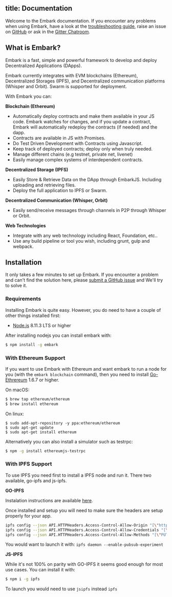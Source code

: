 title: Documentation
---
Welcome to the Embark documentation. If you encounter any problems when using Embark, have a look at the  [troubleshooting guide](troubleshooting.html), raise an issue on [GitHub](https://github.com/embark-framework/embark/issues) or ask in the [Gitter Chatroom](https://gitter.im/embark-framework/Lobby).

## What is Embark?

Embark is a fast, simple and powerful framework to develop and deploy Decentralized Applications (DApps). 

Embark currently integrates with EVM blockchains (Ethereum), Decentralized Storages (IPFS), and Decentralized communication platforms (Whisper and Orbit). Swarm is supported for deployment.

With Embark you can:

**Blockchain (Ethereum)**
* Automatically deploy contracts and make them available in your JS code. Embark watches for changes, and if you update a contract, Embark will automatically redeploy the contracts (if needed) and the dapp.
* Contracts are available in JS with Promises.
* Do Test Driven Development with Contracts using Javascript.
* Keep track of deployed contracts; deploy only when truly needed.
* Manage different chains (e.g testnet, private net, livenet)
* Easily manage complex systems of interdependent contracts.

**Decentralized Storage (IPFS)**
* Easily Store & Retrieve Data on the DApp through EmbarkJS. Including uploading and retrieving files.
* Deploy the full application to IPFS or Swarm.


**Decentralized Communication (Whisper, Orbit)**
* Easily send/receive messages through channels in P2P through Whisper or Orbit.

**Web Technologies**
* Integrate with any web technology including React, Foundation, etc..
* Use any build pipeline or tool you wish, including grunt, gulp and webpack.


## Installation

It only takes a few minutes to set up Embark. If you encounter a problem and can't find the solution here, please [submit a GitHub issue](https://github.com/embark-framework/embark/issues) and We'll try to solve it.

### Requirements

Installing Embark is quite easy. However, you do need to have a couple of other things installed first:

- [Node.js](http://nodejs.org/) 8.11.3 LTS or higher

After installing nodejs you can install embark with:

``` bash
$ npm install -g embark
```

### With Ethereum Support

If you want to use Embark with Ethereum and want embark to run a node for you (with the ``embark blockchain`` command), then you need to install [Go-Ethrereum](https://geth.ethereum.org/) 1.6.7 or higher.

On macOS:

``` bash
$ brew tap ethereum/ethereum
$ brew install ethereum
```

On linux:

``` linux
$ sudo add-apt-repository -y ppa:ethereum/ethereum
$ sudo apt-get update
$ sudo apt-get install ethereum
```

Alternatively you can also install a simulator such as testrpc:

``` bash
$ npm -g install ethereumjs-testrpc
```

### With IPFS Support

To use IPFS you need first to install a IPFS node and run it. There two available, go-ipfs and js-ipfs.

**GO-IPFS**

Instalation instructions are available [here](https://github.com/ipfs/go-ipfs#install).

Once installed and setup you will need to make sure the headers are setup
properly for your app.

``` bash
ipfs config --json API.HTTPHeaders.Access-Control-Allow-Origin "[\"http://example.com\"]"
ipfs config --json API.HTTPHeaders.Access-Control-Allow-Credentials "[\"true\"]"
ipfs config --json API.HTTPHeaders.Access-Control-Allow-Methods "[\"PUT\", \"POST\", \"GET\"]"
```

You would want to launch it with: ``ipfs daemon --enable-pubsub-experiment``

**JS-IPFS**

While it's not 100% on parity with GO-IPFS it seems good enough for most use cases. You can install it with:

``` bash
$ npm i -g ipfs
```

To launch you would need to use ``jsipfs`` instead ``ipfs``

